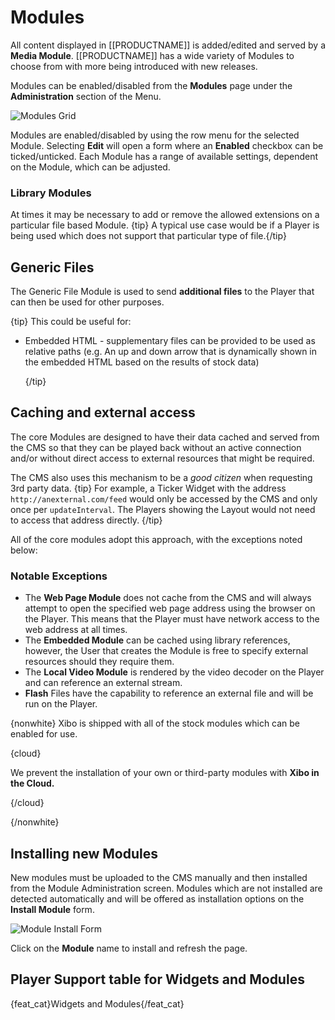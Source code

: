 <!--toc=widgets-->
# Modules

All content displayed in [[PRODUCTNAME]] is added/edited and served by a **Media Module**. [[PRODUCTNAME]] has a wide variety of Modules to choose from with more being introduced with new releases.

Modules can be enabled/disabled from the **Modules** page under the **Administration** section of the Menu.

![Modules Grid](img/media_modules_grid.png)

Modules are enabled/disabled by using the row menu for the selected Module. Selecting **Edit** will open a form where an **Enabled** checkbox can be ticked/unticked. Each Module has a range of available settings, dependent on the Module, which can be adjusted.

### Library Modules

At times it may be necessary to add or remove the allowed extensions on a particular file based Module. {tip}
A typical use case would be if a Player is being used which does not support that particular type of file.{/tip}

## Generic Files

The Generic File Module is used to send **additional files** to the Player that can then be used for other purposes. 

{tip}
This could be useful for:

- Embedded HTML - supplementary files can be provided to be used as relative paths (e.g. An up and down arrow that is dynamically shown in the embedded HTML based on the results of stock data)

  {/tip}

## Caching and external access

The core Modules are designed to have their data cached and served from the CMS so that they can be played back without an active connection and/or without direct access to external resources that might be required.

The CMS also uses this mechanism to be a _good citizen_ when requesting 3rd party data.
{tip}
For example, a Ticker Widget with the address `http://anexternal.com/feed` would only be accessed by the CMS and only once per `updateInterval`. The Players showing the Layout would not need to access that address directly.
{/tip}

All of the core modules adopt this approach, with the exceptions noted below:

### Notable Exceptions

- The **Web Page Module** does not cache from the CMS and will always attempt to open the specified web page address using the browser on the Player. This means that the Player must have network access to the web address at all times.
- The **Embedded Module** can be cached using library references, however, the User that creates the Module is free to specify external resources should they require them.
- The **Local Video Module** is rendered by the video decoder on the Player and can reference an external stream.
- **Flash** Files have the capability to reference an external file and will be run on the Player.

{nonwhite}
Xibo is shipped with all of the stock modules which can be enabled for use. 

{cloud}

We prevent the installation of your own or third-party modules with **Xibo in the Cloud.**

{/cloud}

{/nonwhite}

## Installing new Modules

New modules must be uploaded to the CMS manually and then installed from the Module Administration screen. Modules which are not installed are detected automatically and will be offered as installation options on the **Install Module** form. 



![Module Install Form](img/media_module_admin_install_form.png)



Click on the **Module** name to install and refresh the page.

## Player Support table for Widgets and Modules

{feat_cat}Widgets and Modules{/feat_cat}